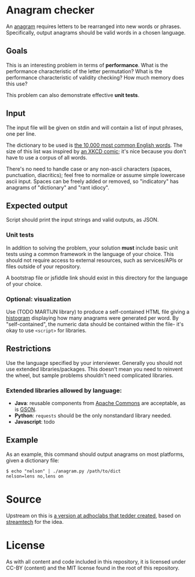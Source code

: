 # Anagram checker
An [anagram](https://en.wikipedia.org/wiki/Anagram) requires letters to be rearranged into new words or phrases. Specifically, output anagrams should be valid words in a chosen language.

## Goals
This is an interesting problem in terms of **performance**. What is the performance characteristic of the letter permutation? What is the performance characteristic of validity checking? How much memory does this use?

This problem can also demonstrate effective **unit tests**.

## Input
The input file will be given on stdin and will contain a list of input phrases, one per line.

The dictionary to be used is [the 10,000 most common English words](https://github.com/first20hours/google-10000-english). The size of this list was inspired by [an XKCD comic](https://xkcd.com/1133/); it's nice because you don't have to use a corpus of all words.

There's no need to handle case or any non-ascii characters (spaces, punctuation, diacritics); feel free to normalize or assume simple lowercase ascii input. Spaces can be freely added or removed, so "indicatory" has anagrams of "dictionary" and "rant idiocy".

## Expected output
Script should print the input strings and valid outputs, as JSON.

### Unit tests
In addition to solving the problem, your solution **must** include basic unit tests using a common framework in the language of your choice. This should not require access to external resources, such as services/APIs or files outside of your repository.

A bootstrap file or jsfiddle link should exist in this directory for the language of your choice.

### Optional: visualization

Use (TODO MARTIJN library) to produce a self-contained HTML file giving a [histogram](http://en.wikipedia.org/wiki/Histogram) displaying how many anagrams were generated per word. By "self-contained", the numeric data should be contained within the file- it's okay to use `<script>` for libraries.

## Restrictions
Use the language specified by your interviewer. Generally you should not use extended libraries/packages. This doesn't mean you need to reinvent the wheel, but sample problems shouldn't need complicated libraries.

### Extended libraries allowed by language:

* **Java**: reusable components from [Apache Commons](http://commons.apache.org/components.html) are acceptable, as is [GSON](https://code.google.com/p/google-gson/).
* **Python**: `requests` should be the only nonstandard library needed.
* **Javascript**: todo

## Example

As an example, this command should output anagrams on most platforms, given a dictionary file:

    $ echo "nelson" | ./anagram.py /path/to/dict
    nelson=lens no,lens on

# Source
Upstream on this is [a version at adhoclabs that tedder created](https://github.com/adhoclabs/interview-code-tests/blob/master/anagrams/README.md), based on [streamtech](http://www.streamtech.nl/problemset/148.html) for the idea.

# License
As with all content and code included in this repository, it is licensed under CC-BY (content) and the MIT license found in the root of this repository.

